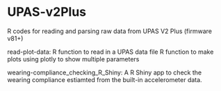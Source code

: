 # UPAS-v2Plus
R codes for reading and parsing raw data from UPAS V2 Plus (firmware v81+)

read-plot-data:
    R function to read in a UPAS data file
    R function to make plots using plotly to show multiple parameters

wearing-compliance_checking_R_Shiny: 
    A R Shiny app to check the wearing compliance estiamted from the built-in accelerometer data. 
